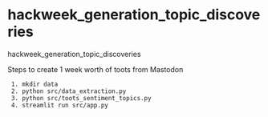 # hackweek_generation_topic_discoveries
hackweek_generation_topic_discoveries


Steps to create 1 week worth of toots from Mastodon
```
 1. mkdir data
 2. python src/data_extraction.py
 3. python src/toots_sentiment_topics.py
 4. streamlit run src/app.py
```